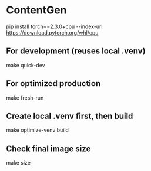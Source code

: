 # ContentGen
 pip install torch==2.3.0+cpu --index-url https://download.pytorch.org/whl/cpu 

## For development (reuses local .venv)
make quick-dev

## For optimized production
make fresh-run

## Create local .venv first, then build
make optimize-venv build

## Check final image size
make size